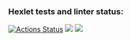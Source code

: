 ### Hexlet tests and linter status:
[![Actions Status](https://github.com/TuPi4Ok/java-project-73/workflows/hexlet-check/badge.svg)](https://github.com/TuPi4Ok/java-project-73/actions)
<a href="https://codeclimate.com/github/TuPi4Ok/java-project-73/maintainability"><img src="https://api.codeclimate.com/v1/badges/1280f2270ec4980d8734/maintainability" /></a>
<a href="https://codeclimate.com/github/TuPi4Ok/java-project-73/test_coverage"><img src="https://api.codeclimate.com/v1/badges/1280f2270ec4980d8734/test_coverage" /></a>
